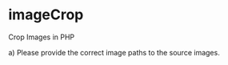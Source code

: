 imageCrop
=========

Crop Images in PHP


a) Please provide the correct image paths to the source images.
